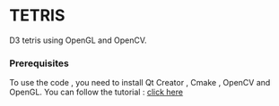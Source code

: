 # TETRIS
D3 tetris using OpenGL and OpenCV.

### Prerequisites

To use the code , you need to install Qt Creator , Cmake , OpenCV and OpenGL.
You can follow the tutorial : [click here ](https://wiki.qt.io/How_to_setup_Qt_and_openCV_on_Windows)
